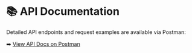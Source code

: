 # 📚 API Documentation

Detailed API endpoints and request examples are available via Postman:

➡️ [View API Docs on Postman](https://documenter.getpostman.com/view/44239152/2sB2x6krWS)
